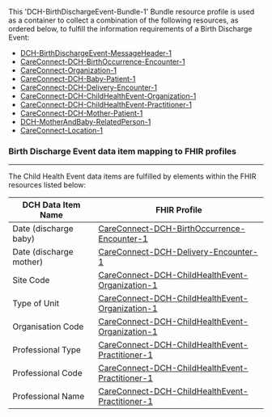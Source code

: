 This 'DCH-BirthDischargeEvent-Bundle-1' Bundle resource profile is used as a container to collect a combination of the following resources, as ordered below, to fulfill the information requirements of a Birth Discharge Event:

- [DCH-BirthDischargeEvent-MessageHeader-1]
- [CareConnect-DCH-BirthOccurrence-Encounter-1]
- [CareConnect-Organization-1]
- [CareConnect-DCH-Baby-Patient-1]
- [CareConnect-DCH-Delivery-Encounter-1]
- [CareConnect-DCH-ChildHealthEvent-Organization-1]
- [CareConnect-DCH-ChildHealthEvent-Practitioner-1]
- [CareConnect-DCH-Mother-Patient-1]
- [DCH-MotherAndBaby-RelatedPerson-1]
- [CareConnect-Location-1]



###  Birth Discharge Event data item mapping to FHIR profiles ###
----------
The Child Health Event data items are fulfilled by elements within the FHIR resources listed below:

| DCH Data Item Name      | FHIR Profile                                         |
|-------------------------|------------------------------------------------------|
| Date (discharge baby)   | [CareConnect-DCH-BirthOccurrence-Encounter-1]             |
| Date (discharge mother) | [CareConnect-DCH-Delivery-Encounter-1]          |
| Site Code               | [CareConnect-DCH-ChildHealthEvent-Organization-1] |
| Type of Unit            | [CareConnect-DCH-ChildHealthEvent-Organization-1] |
| Organisation Code       | [CareConnect-DCH-ChildHealthEvent-Organization-1] |
| Professional Type       | [CareConnect-DCH-ChildHealthEvent-Practitioner-1] |
| Professional Code       | [CareConnect-DCH-ChildHealthEvent-Practitioner-1] |
| Professional Name       | [CareConnect-DCH-ChildHealthEvent-Practitioner-1] |
                                                                                                   

[DCH-BirthDischargeEvent-MessageHeader-1]:dch-birthdischargeevent-messageheader-1.html
[CareConnect-DCH-BirthOccurrence-Encounter-1]:careconnect-dch-birthoccurrence-encounter-1.html
[CareConnect-DCH-Baby-Patient-1]:careconnect-dch-baby-patient-1.html
[CareConnect-Organization-1]:careconnect-organization-1.html 
[CareConnect-DCH-Delivery-Encounter-1]:careconnect-dch-delivery-encounter-1.html
[CareConnect-DCH-ChildHealthEvent-Organization-1]:careconnect-dch-childhealthevent-organization-1.html
[CareConnect-DCH-ChildHealthEvent-Practitioner-1]:careconnect-dch-childhealthevent-practitioner-1.html
[CareConnect-Location-1]:careconnect-location-1.html
[CareConnect-DCH-Mother-Patient-1]:careconnect-dch-mother-patient-1.html
[DCH-MotherAndBaby-RelatedPerson-1]:dch-motherandbaby-relatedperson-1.html
